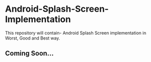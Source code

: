 # Android-Splash-Screen-Implementation

This repository will contain- Android Splash Screen implementation in Worst, Good and Best way.

## Coming Soon...
